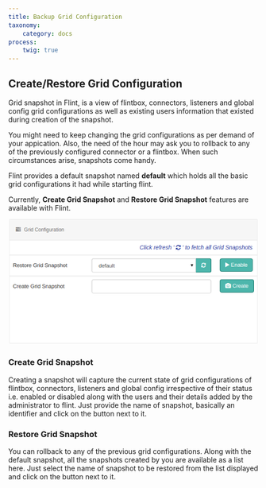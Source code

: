 ```yaml
---
title: Backup Grid Configuration
taxonomy:
    category: docs
process:
	twig: true
---
```


## Create/Restore Grid Configuration

Grid snapshot in Flint, is a view of flintbox, connectors, listeners and global config grid configurations as well as existing users information that existed during creation of the snapshot.

You might need to keep changing the grid configurations as per demand of your appication. Also, the need of the hour may ask you to rollback to any of the previously configured connector or a flintbox. When such circumstances arise, snapshots come handy.

Flint provides a default snapshot named **default** which holds all the basic grid configurations it had while starting flint.

Currently, **Create Grid Snapshot** and **Restore Grid Snapshot** features are available with Flint.

![grid-configuration](grid-configuration.png)

### Create Grid Snapshot

Creating a snapshot will capture the current state of grid configurations of flintbox, connectors, listeners and global config irrespective of their status i.e. enabled or disabled along with the users and their details added by the administrator to flint. Just provide the name of snapshot, basically an identifier and click on the button next to it.


### Restore Grid Snapshot

You can rollback to any of the previous grid configurations. Along with the default snapshot, all the snapshots created by you are available as a list here. Just select the name of snapshot to be restored from the list displayed and click on the button next to it.
